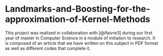 # Landmarks-and-Boosting-for-the-approximation-of-Kernel-Methods

This project was realized in collaboration with [@ifaivre3] during our first year of master in Computer Science in a module of initiation to research.
It is composed of an article that we have written on this subject in PDF format as well as different codes that complete it.
